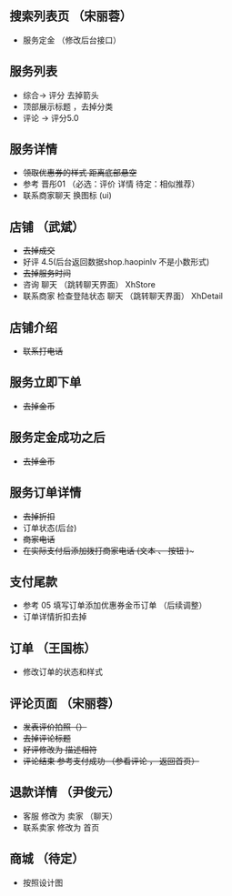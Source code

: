 ## 搜索列表页  （宋丽蓉）

* 服务定金  （修改后台接口）

## 服务列表

* 综合-> 评分 去掉箭头
* 顶部展示标题 ，去掉分类
* 评论  ->  评分5.0 

## 服务详情

* ~~领取优惠券的样式   距离底部悬空~~
* 参考 晋彤01 （必选：评价 详情   待定：相似推荐）
* 联系商家聊天   换图标 (ui) 

## 店铺 （武斌）

* ~~去掉成交~~  
* 好评 4.5(后台返回数据shop.haopinlv 不是小数形式)
* ~~去掉服务时间~~
* 咨询 聊天 （跳转聊天界面）   XhStore
* 联系商家  检查登陆状态  聊天 （跳转聊天界面）  XhDetail

## 店铺介绍 

* ~~联系打电话~~ 

## 服务立即下单 

* ~~去掉金币~~

## 服务定金成功之后 

* ~~去掉金币~~

## 服务订单详情

* ~~去掉折扣~~
* 订单状态(后台)
* ~~商家电话~~
* ~~在实际支付后添加拨打商家电话 (文本 、 按钮 )~~~


## 支付尾款 

* 参考 05 填写订单添加优惠券金币订单 （后续调整）
* 订单详情折扣去掉

## 订单 （王国栋）

* 修改订单的状态和样式


## 评论页面 （宋丽蓉）

* ~~发表评价拍照（）~~
* ~~去掉评论标题~~
* ~~好评修改为 描述相符~~
* ~~评论结束 参考支付成功 （参看评论 ， 返回首页）~~


## 退款详情  （尹俊元）

* 客服 修改为 卖家 （聊天）
* 联系卖家 修改为 首页

## 商城 （待定）

* 按照设计图 





